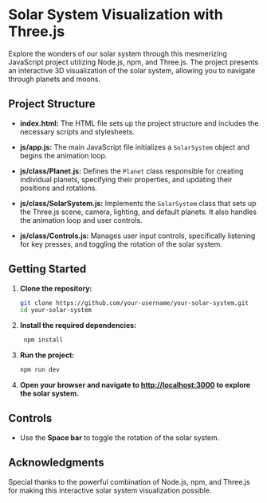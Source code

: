 # Solar System Visualization with Three.js

Explore the wonders of our solar system through this mesmerizing JavaScript project utilizing Node.js, npm, and Three.js. The project presents an interactive 3D visualization of the solar system, allowing you to navigate through planets and moons.

## Project Structure

- **index.html:** The HTML file sets up the project structure and includes the necessary scripts and stylesheets.

- **js/app.js:** The main JavaScript file initializes a `SolarSystem` object and begins the animation loop.

- **js/class/Planet.js:** Defines the `Planet` class responsible for creating individual planets, specifying their properties, and updating their positions and rotations.

- **js/class/SolarSystem.js:** Implements the `SolarSystem` class that sets up the Three.js scene, camera, lighting, and default planets. It also handles the animation loop and user controls.

- **js/class/Controls.js:** Manages user input controls, specifically listening for key presses, and toggling the rotation of the solar system.

## Getting Started

1. **Clone the repository:**

   ```bash
   git clone https://github.com/your-username/your-solar-system.git
   cd your-solar-system
    ```

2. **Install the required dependencies:**

   ```bash
    npm install
    ``` 

3. **Run the project:**
    ```bash
    npm run dev
    ```

4. **Open your browser and navigate to [http://localhost:3000](http://localhost:3000) to explore the solar system.**

## Controls

- Use the **Space bar** to toggle the rotation of the solar system.

## Acknowledgments

Special thanks to the powerful combination of Node.js, npm, and Three.js for making this interactive solar system visualization possible.
